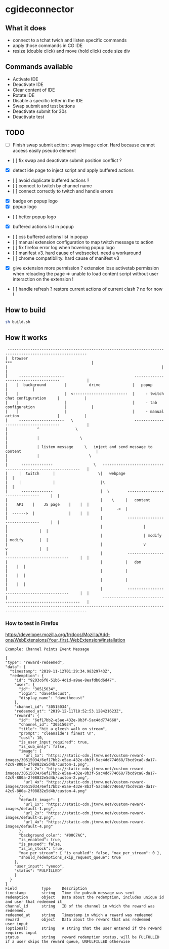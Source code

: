 # cgideconnector

## What it does ##

* connect to a tchat twich and listen specific commands
* apply those commands in CG IDE
* resize (double click) and move (hold click) code size div

## Commands available ##

- Activate IDE
- Deactivate IDE
- Clear content of IDE
- Rotate IDE
- Disable a specific letter in the IDE
- Swap submit and test buttons
- Deactivate submit for 30s
- Deactivate test

## TODO ##

- [ ] Finish swap submit action : swap image color. Hard because cannot access easily pseudo element
- [ ] fix swap and deactivate submit position conflict ?
- [x] detect ide page to inject script and apply buffered actions
- [ ] avoid duplicate buffered actions ?
- [ ] connect to twitch by channel name
- [ ] connect correctly to twitch and handle errors
- [x] badge on popup logo
- [x] popup logo
- [ ] better popup logo
- [x] buffered actions list in popup
- [ ] css buffered actions list in popup
- [ ] manual extension configuration to map twitch message to action
- [ ] fix firefox error log when hovering popup logo
- [ ] manifest v3. hard cause of websocket. need a workaround
- [ ] chrome compatibility. hard cause of manifest v3
- [x] give extension more permission ? extension lose activetab permission when reloading the page => unable to load content script without user interaction on the extension !
- [ ] handle refresh ? restore current actions of current clash ? no for now !

## How to build ##
```bash
sh build.sh
```

## How it works ##
```
 ---------------------------------------------------------------------------------------------------------
|  browser                                                          ***                                   |
|                                                                    |                                    |
|     --------------------                               -------------------------------------            |
|    |  background        |          drive              |   popup                             |           |
|    |                    |  <------------------------  |     - twitch chat configuration     |           |
|    |                    |                             |     - tab configuration             |           |
|    |                    |                             |     - manual action                 |           |
|     --------------------   \                           -------------------------------------            |
|             ^                \                                                                          |
|             |                  \                                                                        |
|             | listen message     \   inject and send message to content                                 |
|             |                      \                                                                    |
|      --------------                  \   ------------------------------------------------------------   |
|     |  twitch      |                   \|   webpage                                                  |  |
|     |              |                    |\                                                           |  |
|      --------------                     |  \        ----------------             ---------------     |  |
|                                         |    \     |   content      |    API    |    JS page    |    |  |
|                                         |      ->  |                |  ------>  |               |    |  |
|                                         |           ----------------             ---------------     |  |
|                                         |                  |                          |              |  |
|                                         |                  | modify                   | modify       |  |
|                                         |                  v                          v              |  |
|                                         |           --------------------------------------------     |  |
|                                         |          |   dom                                      |    |  |
|                                         |          |                                            |    |  |
|                                         |          |                                            |    |  |
|                                         |           --------------------------------------------     |  |
|                                          ------------------------------------------------------------   |
 ---------------------------------------------------------------------------------------------------------
```

### How to test in Firefox ###
https://developer.mozilla.org/fr/docs/Mozilla/Add-ons/WebExtensions/Your_first_WebExtension#installation






```
Example: Channel Points Event Message

{
"type": "reward-redeemed",
"data": {
  "timestamp": "2019-11-12T01:29:34.98329743Z",
  "redemption": {
    "id": "9203c6f0-51b6-4d1d-a9ae-8eafdb0d6d47",
    "user": {
      "id": "30515034",
      "login": "davethecust",
      "display_name": "davethecust"
    },
    "channel_id": "30515034",
    "redeemed_at": "2019-12-11T18:52:53.128421623Z",
    "reward": {
      "id": "6ef17bb2-e5ae-432e-8b3f-5ac4dd774668",
      "channel_id": "30515034",
      "title": "hit a gleesh walk on stream",
      "prompt": "cleanside's finest \n",
      "cost": 10,
      "is_user_input_required": true,
      "is_sub_only": false,
      "image": {
        "url_1x": "https://static-cdn.jtvnw.net/custom-reward-images/30515034/6ef17bb2-e5ae-432e-8b3f-5ac4dd774668/7bcd9ca8-da17-42c9-800a-2f08832e5d4b/custom-1.png",
        "url_2x": "https://static-cdn.jtvnw.net/custom-reward-images/30515034/6ef17bb2-e5ae-432e-8b3f-5ac4dd774668/7bcd9ca8-da17-42c9-800a-2f08832e5d4b/custom-2.png",
        "url_4x": "https://static-cdn.jtvnw.net/custom-reward-images/30515034/6ef17bb2-e5ae-432e-8b3f-5ac4dd774668/7bcd9ca8-da17-42c9-800a-2f08832e5d4b/custom-4.png"
      },
      "default_image": {
        "url_1x": "https://static-cdn.jtvnw.net/custom-reward-images/default-1.png",
        "url_2x": "https://static-cdn.jtvnw.net/custom-reward-images/default-2.png",
        "url_4x": "https://static-cdn.jtvnw.net/custom-reward-images/default-4.png"
      },
      "background_color": "#00C7AC",
      "is_enabled": true,
      "is_paused": false,
      "is_in_stock": true,
      "max_per_stream": { "is_enabled": false, "max_per_stream": 0 },
      "should_redemptions_skip_request_queue": true
    },
    "user_input": "yeooo",
    "status": "FULFILLED"
    }
  }
}
Field           Type     Description
timestamp       string   Time the pubsub message was sent
redemption      object   Data about the redemption, includes unique id and user that redeemed it
channel_id      string   ID of the channel in which the reward was redeemed.
redeemed_at     string   Timestamp in which a reward was redeemed
reward          object   Data about the reward that was redeemed
user_input
(optional)      string   A string that the user entered if the reward requires input
status          string   reward redemption status, will be FULFULLED if a user skips the reward queue, UNFULFILLED otherwise
```